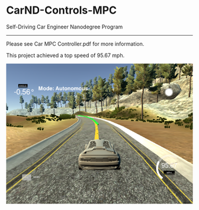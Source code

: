 # CarND-Controls-MPC
Self-Driving Car Engineer Nanodegree Program

---
[image1]: ./mpc-top-speed.png "Top Spped"

Please see Car MPC Controller.pdf for more information.

This project achieved a top speed of 95.67 mph.

![alt text][image1]
